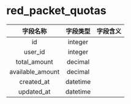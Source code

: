 # red_packet_quotas

| 字段名称 | 字段类型 | 字段含义 |
| :-----: | :-----: | :-----: 
| id | integer |  |
| user_id | integer |  |
| total_amount | decimal |  |
| available_amount | decimal |  |
| created_at | datetime |  |
| updated_at | datetime |  |


